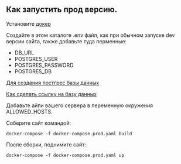 ## Как запустить прод версию.

Установите [докер](https://www.docker.com/)

Создайте в этом каталоге .env файл, как при обычном запуске dev версии сайта, также добавьте туда перменные:

- DB_URL
- POSTGRES_USER
- POSTGRES_PASSWORD
- POSTGRES_DB

[Для создания постгрес базы данных](https://www.digitalocean.com/community/tutorials/how-to-install-and-use-postgresql-on-ubuntu-20-04)

[Как сделать ссылку на базу данных](https://github.com/jazzband/dj-database-url/)

Добавьте айпи вашего сервера в переменную окружения ALLOWED_HOSTS.

Соберите сайт командой:
```
docker-compose -f docker-compose.prod.yaml build
```

После сборки, поднимите сайт:
```
docker-compose -f docker-compose.prod.yaml up
```
